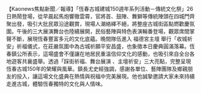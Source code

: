 【Kaonews焦點新聞／報導】「恆春古城建城150週年系列活動－傳統文化祭」26日熱鬧登場，從早晨起馬炮響徹雲霄，官將首、鼓陣、舞獅等傳統陣頭在四城門齊聚出發，吸引大批民眾沿途觀賞，現場人潮絡繹不絕，將整座古城街區點燃歡慶氛圍。午後的三大展演舞台也陸續展開，民俗藝陣與特色表演輪番登場，觀眾席間掌聲不斷，展現恆春豐富多元的文化底蘊。晚間隊伍進入 福德宮主壇 舉行「收城祈安」祈福儀式，在莊嚴氛圍中為古城祈願平安昌盛，也象徵本日慶典圓滿落幕。恆春鎮公所表示，這場盛會不僅讓在地居民重溫信仰文化的感動，也吸引來自全台各地遊客共襄盛舉。透過「踩街祈福、舞台展演 、主壇祈安」三大亮點，完整呈現恆春古城150年的榮耀與風華。鎮長尤史經強調，感謝各單位、藝陣團隊及鄉親朋友的投入，讓這場文化盛典在熱情與祝福中完美展現。他也誠摯邀請大家未來持續走進古城，體驗恆春獨特的文化與人情味。